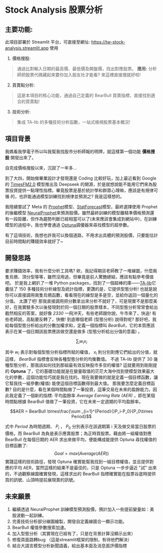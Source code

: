
# Stock Analysis 股票分析
## 主要功能:
此項目部署於 Streamlit 平台，可直接至網址: <https://tw-stock-analysis.streamlit.app> 使用
1. 價格搜股:
>通過比對輸入日期的最高價、最低價及開盤價，找出對應股票。
 **應用:** 分析師把股票代碼藏起來要你加入股友社才能看? 來這裡直接搜就好啦!
2. 買賣點分析:
>這是本項目的核心功能，通過自己定義的 BearBull 買賣指標，直接找到適合的買賣點!
3. 技術分析:
>集成 TA-lib 的多種技術分析函數，一站式檢視股票基本概況!


## 項目背景
我媽看我學電子所以叫我幫我找股市分析師報的明牌，就這樣第一個功能 **價格搜股** 開發出來了。

自完成價格搜股以來，沉寂了一年多...

到了大四，開始做畢業設計才發現還是 Coding 比較好玩，加上最近看到 Google 的 [TimesFM2.0](https://github.com/google-research/timesfm) 模型推出及 Deepseek 的開源，於是就想說能不能用它們來為股票投資提供一點理性指標。畢竟股票是基於統計學和群眾心理嘛，應該是有規律可循 的，也許能通過模型訓練找到規律並預測之? 我是這樣想的。

我陸續嘗試了 Meta 的 [Prophet](http://facebook.github.io/prophet/)模型、[StatForecast](https://nixtlaverse.nixtla.io/statsforecast/docs/getting-started/getting_started_complete.html)模型，最終選擇使用 Prophet 的後繼模型 [NeuralProphet](https://neuralprophet.com)來預測股價。雖然最終訓練的模型離精準價格預測還有一段距離，但作為趨勢判斷已經相當可以了(未來應該會集成到網站中)，在訓練模型的過程中，我也學會通過 [Optuna](https://optuna.org)調優器來尋找模型的超參數。

有了這項技術，我想也許我可以換個道路，不用求出具體的預測股價，只要能估計目前時間點的賺錢效率就好了~


## 開發思路
要求賺錢效率，我有什麼分析工具嗎? 欸，我記得期貨老師教了一堆線圖，什麼兩隻烏鴉、頂分型等等，雖然沒用過，但畢竟是前人驚艷總結，應該有點參考價值吧。
於是我上網扒了一堆 Python packages，找到了一個超棒的庫——[TA-lib](https://ta-lib.org)它囊括了 150 多種技術分析線型及統計指標，更讚的是，它提供型態分析! 也就是說你可以直接調用兩隻烏鴉函數，看看現在的線型是多是空，並給你返回一個量化的分值。
太讚了吧! 那我直接調用把分數拿出來分析不就好了，可是現實不是那麼美好，在我實驗多次以後發現對於同一個日期的股票樣本，不同型態分析常常會給出截然相反的答案，就好像 *2330* 一飛沖天，有些老師跟你說，牛市來了，快追! 有些老師說，高點要反轉了，快撤! 
到底哪個老師 (型態分析) 說得對呢? 
那好吧，我給每個型態分析給出的分數加權求和，定義一個指標叫 *BearBull*，它的本質應該表示在某一個日期該股票應該做空還是做多 (型態分析給出分值的意義) 。
```math
\sum_{i}{w_ix_i}
```
 其中 $w_i$ 表示對每個型態分析指標所賦的權值， $x_i$ 則分別對應它們給出的分值，就這樣， *BearBull* 指標會反映各種型態分析的均衡數值。
不過 TA-lib 提供了 30 幾種型態分析，那我該如何找到那組最有效反映股市多空的權值? 這就要用到剛剛提的 **Optuna** 了，它的基礎功能就是在變量取值的茫茫大海中找到使模型效果最大化的參數，這個功能恰巧就是我在找的。現在我要做的就是定義一個目標函數，讓它幫我找一組參數(權值) 能使這個目標函數得到最大值。
那我要怎麼定義目標函數? 目的是什麼，看在某個時間點做了一筆投資，這筆交易在未來的盈餘能力。因此我定義了一個新的指標: 平均盈餘率 *Average Earning Rate (AER)* ，即在某個時間點根據 BearBull 值做了一筆投資，它在未來一定週期的平均盈餘率。
```math
AER = BearBull \times\frac{\sum _{i=1}^{Period}{}P_i-P_0}{P_0\times Period}
```
式中 $Period$ 為時間週期、 $P_i$ ， $P_0$ 分別表示在該週期第 i 天及做交易當日股票的價格，而 BearBull 為負是表示應賣股票；為正時買股票。藉由將一組權值對應 BearBull 在每個日期的 AER 求出來做平均，便能構成能提供 Optuna 尋找權值的目標函數了:
 $$Goal = max(Average(AER))$$ 
實踐這樣的技術路徑，發現 Optuna 確實能幫我找到一組目標權值，並且提供對應的平均 AER，當然這樣的結果不是最佳的，只是 Optuna 一步步逼近 "試" 出來的，不過觀察線圖確實發現，這樣求出的 BearBull 指標確實能在股票谷底時提供買的訊號、山頂時提前展現賣的訊號。


## 未來願景
1. 繼續透過 NeuralProphet 訓練模型預測股價，預計加入一些提前變量如：美股波動一起訓練。
2. 完善技術分析部分線圖繪製，開發自定義線圖合一顯示功能。
3. BearBull 權值參數搜索加速。
4. 加入型態分析（其實現在已經有了，只是在背景計算沒顯示出來）
5. 修復頁面跳轉bug （這是streamlit框架的限制，有待他們解決）
6. 結合大語言模型分析新聞語義，給出基本面及消息面評價指標
